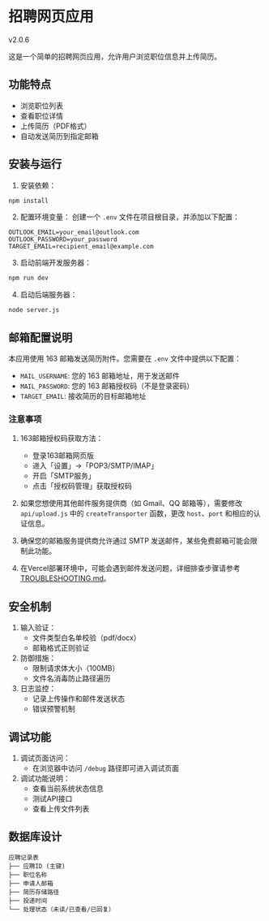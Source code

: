 # 招聘网页应用

v2.0.6

这是一个简单的招聘网页应用，允许用户浏览职位信息并上传简历。

## 功能特点

- 浏览职位列表
- 查看职位详情
- 上传简历（PDF格式）
- 自动发送简历到指定邮箱

## 安装与运行

1. 安装依赖：
```bash
npm install
```

2. 配置环境变量：
创建一个 `.env` 文件在项目根目录，并添加以下配置：
```
OUTLOOK_EMAIL=your_email@outlook.com
OUTLOOK_PASSWORD=your_password
TARGET_EMAIL=recipient_email@example.com
```

3. 启动前端开发服务器：
```bash
npm run dev
```

4. 启动后端服务器：
```bash
node server.js
```

## 邮箱配置说明

本应用使用 163 邮箱发送简历附件。您需要在 `.env` 文件中提供以下配置：

- `MAIL_USERNAME`: 您的 163 邮箱地址，用于发送邮件
- `MAIL_PASSWORD`: 您的 163 邮箱授权码（不是登录密码）
- `TARGET_EMAIL`: 接收简历的目标邮箱地址

### 注意事项

1. 163邮箱授权码获取方法：
   - 登录163邮箱网页版
   - 进入「设置」->「POP3/SMTP/IMAP」
   - 开启「SMTP服务」
   - 点击「授权码管理」获取授权码

2. 如果您想使用其他邮件服务提供商（如 Gmail、QQ 邮箱等），需要修改 `api/upload.js` 中的 `createTransporter` 函数，更改 `host`、`port` 和相应的认证信息。

3. 确保您的邮箱服务提供商允许通过 SMTP 发送邮件，某些免费邮箱可能会限制此功能。

4. 在Vercel部署环境中，可能会遇到邮件发送问题，详细排查步骤请参考 [TROUBLESHOOTING.md](./TROUBLESHOOTING.md)。

## 安全机制
1. 输入验证：
   - 文件类型白名单校验（pdf/docx）
   - 邮箱格式正则验证
2. 防御措施：
   - 限制请求体大小（100MB）
   - 文件名消毒防止路径遍历
3. 日志监控：
   - 记录上传操作和邮件发送状态
   - 错误预警机制

## 调试功能

1. 调试页面访问：
   - 在浏览器中访问 `/debug` 路径即可进入调试页面
2. 调试功能说明：
   - 查看当前系统状态信息
   - 测试API接口
   - 查看上传文件列表

## 数据库设计
```
应聘记录表
├── 应聘ID (主键)
├── 职位名称
├── 申请人邮箱
├── 简历存储路径
├── 投递时间
└── 处理状态（未读/已查看/已回复）
```
